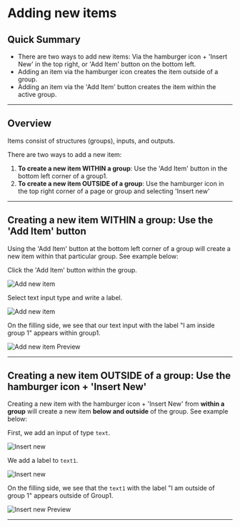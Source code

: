 # Adding new items

## Quick Summary

* There are two ways to add new items: Via the hamburger icon + 'Insert New' in the top right, or 'Add Item' button on the bottom left.
* Adding an item via the hamburger icon creates the item outside of a group.
* Adding an item via the 'Add Item' button creates the item within the active group.

---

## Overview

Items consist of structures (groups), inputs, and outputs.  

There are two ways to add a new item:

1. **To create a new item WITHIN a group**: Use the 'Add Item' button in the bottom left corner of a group1. 
2. **To create a new item OUTSIDE of a group**: Use the hamburger icon in the top right corner of a page or group and selecting 'Insert new'

---

## Creating a new item WITHIN a group: Use the 'Add Item' button

Using the 'Add Item' button at the bottom left corner of a group will create a new item within that particular group. See example below:

Click the 'Add Item' button within the group.

![Add new item](basicoperations/add-item.png)

Select text input type and write a label.

![Add new item](basicoperations/add-item2.png)

On the filling side, we see that our text input with the label "I am inside group 1" appears within group1.

![Add new item Preview](basicoperations/add-item3.png)

---

## Creating a new item OUTSIDE of a group: Use the hamburger icon + 'Insert New'

Creating a new item with the hamburger icon + 'Insert New' from **within a group** will create a new item **below and outside** of the group. See example below:

First, we add an input of type `text`.

![Insert new](basicoperations/insert-new.png)

We add a label to `text1`.

![Insert new](basicoperations/insert-new2.png)

On the filling side, we see that the `text1` with the label "I am outside of group 1" appears outside of Group1.

![Insert new Preview](basicoperations/insert-new3.png)

---
